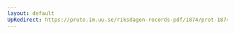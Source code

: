 ```yaml
---
layout: default
UpRedirect: https://pruto.im.uu.se/riksdagen-records-pdf/1874/prot-1874--ak--320/prot-1874--ak--320_010.pdf
---
```


